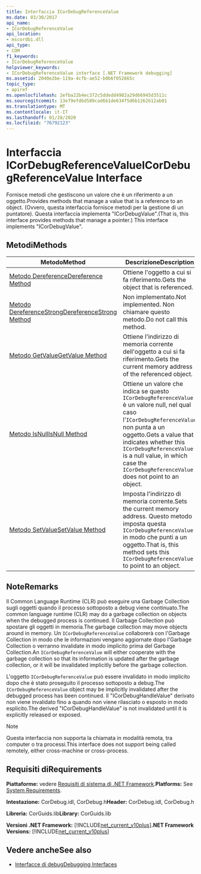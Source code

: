 ```yaml
---
title: Interfaccia ICorDebugReferenceValue
ms.date: 03/30/2017
api_name:
- ICorDebugReferenceValue
api_location:
- mscordbi.dll
api_type:
- COM
f1_keywords:
- ICorDebugReferenceValue
helpviewer_keywords:
- ICorDebugReferenceValue interface [.NET Framework debugging]
ms.assetid: 2040e2be-119a-4cfb-ae52-b0b6f052665c
topic_type:
- apiref
ms.openlocfilehash: 2efba22b4ec372c5ddedd4982a29d66945d3511c
ms.sourcegitcommit: 13e79efdbd589cad6b1de634f5d6b1262b12ab01
ms.translationtype: MT
ms.contentlocale: it-IT
ms.lasthandoff: 01/28/2020
ms.locfileid: "76792123"
---
```

# <a name="icordebugreferencevalue-interface"></a><span data-ttu-id="d15e0-102">Interfaccia ICorDebugReferenceValue</span><span class="sxs-lookup"><span data-stu-id="d15e0-102">ICorDebugReferenceValue Interface</span></span>
<span data-ttu-id="d15e0-103">Fornisce metodi che gestiscono un valore che è un riferimento a un oggetto.</span><span class="sxs-lookup"><span data-stu-id="d15e0-103">Provides methods that manage a value that is a reference to an object.</span></span> <span data-ttu-id="d15e0-104">(Ovvero, questa interfaccia fornisce metodi per la gestione di un puntatore). Questa interfaccia implementa "ICorDebugValue".</span><span class="sxs-lookup"><span data-stu-id="d15e0-104">(That is, this interface provides methods that manage a pointer.) This interface implements "ICorDebugValue".</span></span>  
  
## <a name="methods"></a><span data-ttu-id="d15e0-105">Metodi</span><span class="sxs-lookup"><span data-stu-id="d15e0-105">Methods</span></span>  
  
|<span data-ttu-id="d15e0-106">Metodo</span><span class="sxs-lookup"><span data-stu-id="d15e0-106">Method</span></span>|<span data-ttu-id="d15e0-107">Descrizione</span><span class="sxs-lookup"><span data-stu-id="d15e0-107">Description</span></span>|  
|------------|-----------------|  
|[<span data-ttu-id="d15e0-108">Metodo Dereference</span><span class="sxs-lookup"><span data-stu-id="d15e0-108">Dereference Method</span></span>](icordebugreferencevalue-dereference-method.md)|<span data-ttu-id="d15e0-109">Ottiene l'oggetto a cui si fa riferimento.</span><span class="sxs-lookup"><span data-stu-id="d15e0-109">Gets the object that is referenced.</span></span>|  
|[<span data-ttu-id="d15e0-110">Metodo DereferenceStrong</span><span class="sxs-lookup"><span data-stu-id="d15e0-110">DereferenceStrong Method</span></span>](icordebugreferencevalue-dereferencestrong-method.md)|<span data-ttu-id="d15e0-111">Non implementato.</span><span class="sxs-lookup"><span data-stu-id="d15e0-111">Not implemented.</span></span> <span data-ttu-id="d15e0-112">Non chiamare questo metodo.</span><span class="sxs-lookup"><span data-stu-id="d15e0-112">Do not call this method.</span></span>|  
|[<span data-ttu-id="d15e0-113">Metodo GetValue</span><span class="sxs-lookup"><span data-stu-id="d15e0-113">GetValue Method</span></span>](icordebugreferencevalue-getvalue-method.md)|<span data-ttu-id="d15e0-114">Ottiene l'indirizzo di memoria corrente dell'oggetto a cui si fa riferimento.</span><span class="sxs-lookup"><span data-stu-id="d15e0-114">Gets the current memory address of the referenced object.</span></span>|  
|[<span data-ttu-id="d15e0-115">Metodo IsNull</span><span class="sxs-lookup"><span data-stu-id="d15e0-115">IsNull Method</span></span>](icordebugreferencevalue-isnull-method.md)|<span data-ttu-id="d15e0-116">Ottiene un valore che indica se questo `ICorDebugReferenceValue` è un valore null, nel qual caso l'`ICorDebugReferenceValue` non punta a un oggetto.</span><span class="sxs-lookup"><span data-stu-id="d15e0-116">Gets a value that indicates whether this `ICorDebugReferenceValue` is a null value, in which case the `ICorDebugReferenceValue` does not point to an object.</span></span>|  
|[<span data-ttu-id="d15e0-117">Metodo SetValue</span><span class="sxs-lookup"><span data-stu-id="d15e0-117">SetValue Method</span></span>](icordebugreferencevalue-setvalue-method.md)|<span data-ttu-id="d15e0-118">Imposta l'indirizzo di memoria corrente.</span><span class="sxs-lookup"><span data-stu-id="d15e0-118">Sets the current memory address.</span></span> <span data-ttu-id="d15e0-119">Questo metodo imposta questa `ICorDebugReferenceValue` in modo che punti a un oggetto.</span><span class="sxs-lookup"><span data-stu-id="d15e0-119">That is, this method sets this `ICorDebugReferenceValue` to point to an object.</span></span>|  
  
## <a name="remarks"></a><span data-ttu-id="d15e0-120">Note</span><span class="sxs-lookup"><span data-stu-id="d15e0-120">Remarks</span></span>  
 <span data-ttu-id="d15e0-121">Il Common Language Runtime (CLR) può eseguire una Garbage Collection sugli oggetti quando il processo sottoposto a debug viene continuato.</span><span class="sxs-lookup"><span data-stu-id="d15e0-121">The common language runtime (CLR) may do a garbage collection on objects when the debugged process is continued.</span></span> <span data-ttu-id="d15e0-122">Il Garbage Collection può spostare gli oggetti in memoria.</span><span class="sxs-lookup"><span data-stu-id="d15e0-122">The garbage collection may move objects around in memory.</span></span> <span data-ttu-id="d15e0-123">Un `ICorDebugReferenceValue` collaborerà con l'Garbage Collection in modo che le informazioni vengano aggiornate dopo l'Garbage Collection o verranno invalidate in modo implicito prima del Garbage Collection.</span><span class="sxs-lookup"><span data-stu-id="d15e0-123">An `ICorDebugReferenceValue` will either cooperate with the garbage collection so that its information is updated after the garbage collection, or it will be invalidated implicitly before the garbage collection.</span></span>  
  
 <span data-ttu-id="d15e0-124">L'oggetto `ICorDebugReferenceValue` può essere invalidato in modo implicito dopo che è stato proseguito il processo sottoposto a debug.</span><span class="sxs-lookup"><span data-stu-id="d15e0-124">The `ICorDebugReferenceValue` object may be implicitly invalidated after the debugged process has been continued.</span></span> <span data-ttu-id="d15e0-125">Il "ICorDebugHandleValue" derivato non viene invalidato fino a quando non viene rilasciato o esposto in modo esplicito.</span><span class="sxs-lookup"><span data-stu-id="d15e0-125">The derived "ICorDebugHandleValue" is not invalidated until it is explicitly released or exposed.</span></span>  
  
> [!NOTE]
> <span data-ttu-id="d15e0-126">Questa interfaccia non supporta la chiamata in modalità remota, tra computer o tra processi.</span><span class="sxs-lookup"><span data-stu-id="d15e0-126">This interface does not support being called remotely, either cross-machine or cross-process.</span></span>  
  
## <a name="requirements"></a><span data-ttu-id="d15e0-127">Requisiti di</span><span class="sxs-lookup"><span data-stu-id="d15e0-127">Requirements</span></span>  
 <span data-ttu-id="d15e0-128">**Piattaforme:** vedere [Requisiti di sistema di .NET Framework](../../../../docs/framework/get-started/system-requirements.md).</span><span class="sxs-lookup"><span data-stu-id="d15e0-128">**Platforms:** See [System Requirements](../../../../docs/framework/get-started/system-requirements.md).</span></span>  
  
 <span data-ttu-id="d15e0-129">**Intestazione:** CorDebug.idl, CorDebug.h</span><span class="sxs-lookup"><span data-stu-id="d15e0-129">**Header:** CorDebug.idl, CorDebug.h</span></span>  
  
 <span data-ttu-id="d15e0-130">**Libreria:** CorGuids.lib</span><span class="sxs-lookup"><span data-stu-id="d15e0-130">**Library:** CorGuids.lib</span></span>  
  
 <span data-ttu-id="d15e0-131">**Versioni .NET Framework:** [!INCLUDE[net_current_v10plus](../../../../includes/net-current-v10plus-md.md)]</span><span class="sxs-lookup"><span data-stu-id="d15e0-131">**.NET Framework Versions:** [!INCLUDE[net_current_v10plus](../../../../includes/net-current-v10plus-md.md)]</span></span>  
  
## <a name="see-also"></a><span data-ttu-id="d15e0-132">Vedere anche</span><span class="sxs-lookup"><span data-stu-id="d15e0-132">See also</span></span>

- [<span data-ttu-id="d15e0-133">Interfacce di debug</span><span class="sxs-lookup"><span data-stu-id="d15e0-133">Debugging Interfaces</span></span>](debugging-interfaces.md)
